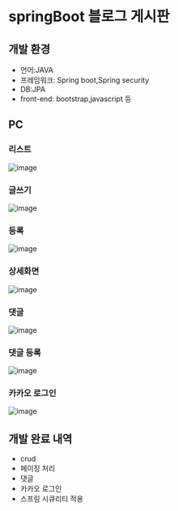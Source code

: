# springBoot 블로그 게시판
## 개발 환경 
* 언어:JAVA
* 프레임워크: Spring boot,Spring security
* DB:JPA
* front-end: bootstrap,javascript 등


## PC
### 리스트
![image](https://user-images.githubusercontent.com/74157075/139564444-f133cec9-c709-4332-9ea1-2300d55489ca.png)
### 글쓰기
![image](https://user-images.githubusercontent.com/74157075/139564467-7f1d1859-2ae0-49c6-88b6-c6725562c7b3.png)
### 등록
![image](https://user-images.githubusercontent.com/74157075/139564478-1f3cc2e5-f8d9-4741-9c58-6d956e4b2e98.png)
### 상세화면
![image](https://user-images.githubusercontent.com/74157075/139564489-f9505c9f-3192-49f6-ae15-4c6841a6d103.png)
### 댓글
![image](https://user-images.githubusercontent.com/74157075/135454713-5fdddfa8-36d1-4d97-a150-ae383d976a5a.png)
### 댓글 등록
![image](https://user-images.githubusercontent.com/74157075/139564508-52c192ca-1739-4825-8b4f-f4e80b4d42a4.png)
### 카카오 로그인
![image](https://user-images.githubusercontent.com/74157075/139564521-5029bbd9-7801-4d00-a4b5-6aea9dbc5844.png)

## 개발 완료 내역
* crud 
* 페이징 처리 
* 댓글
* 카카오 로그인 
* 스프링 시큐리티 적용 

